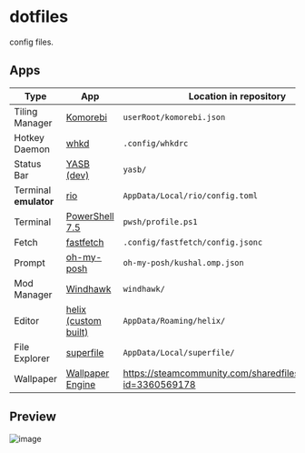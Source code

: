 # dotfiles

config files.

## Apps

|Type|App|Location in repository|
|---|---|---|
|Tiling Manager|[Komorebi](https://github.com/LGUG2Z/komorebi)|`userRoot/komorebi.json`|
|Hotkey Daemon|[whkd](https://github.com/LGUG2Z/whkd)|`.config/whkdrc`|
|Status Bar|[YASB (dev)](https://github.com/amnweb/yasb)|`yasb/`|
|Terminal **emulator**|[rio](https://github.com/raphamorim/rio)|`AppData/Local/rio/config.toml`|
|Terminal|[PowerShell 7.5](https://github.com/PowerShell/PowerShell)|`pwsh/profile.ps1`|
|Fetch|[fastfetch](https://github.com/fastfetch-cli/fastfetch)|`.config/fastfetch/config.jsonc`|
|Prompt|[oh-my-posh](https://github.com/jandedobbeleer/oh-my-posh)|`oh-my-posh/kushal.omp.json`|
|Mod Manager|[Windhawk](https://github.com/ramensoftware/windhawk)|`windhawk/`|
|Editor|[helix](https://github.com/helix-editor/helix) [(custom built)](https://github.com/NSPC911-forks/helix/tree/patchy)|`AppData/Roaming/helix/`|
|File Explorer|[superfile](https://github.com/yorukot/superfile)|`AppData/Local/superfile/`|
|Wallpaper|[Wallpaper Engine](https://www.wallpaperengine.io)|https://steamcommunity.com/sharedfiles/filedetails/?id=3360569178|

## Preview

![image](https://github.com/user-attachments/assets/9a57070f-5a64-4c8a-8a62-46cac8df300e)
